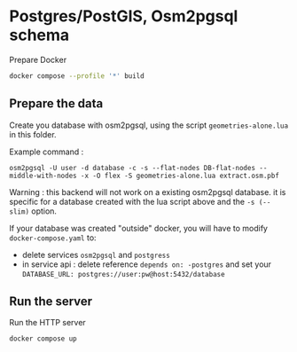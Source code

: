 # Postgres/PostGIS, Osm2pgsql schema

Prepare Docker
```sh
docker compose --profile '*' build
```

## Prepare the data

Create you database with osm2pgsql, using the script `geometries-alone.lua` in this folder.

Example command :

```
osm2pgsql -U user -d database -c -s --flat-nodes DB-flat-nodes --middle-with-nodes -x -O flex -S geometries-alone.lua extract.osm.pbf
```

Warning : this backend will not work on a existing osm2pgsql database. it is specific for a database created with the lua script above and the `-s (--slim)` option.

If your database was created "outside" docker, you will have to modify `docker-compose.yaml` to:
  - delete services `osm2pgsql` and `postgress`
  - in service api : delete reference `depends on: -postgres` and set your `DATABASE_URL: postgres://user:pw@host:5432/database`

## Run the server

Run the HTTP server
```
docker compose up
```
